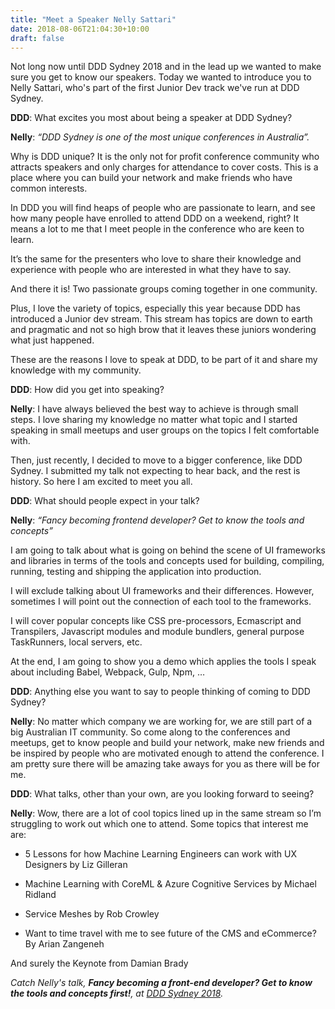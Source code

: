 ```yaml
---
title: "Meet a Speaker Nelly Sattari"
date: 2018-08-06T21:04:30+10:00
draft: false
---
```


Not long now until DDD Sydney 2018 and in the lead up we wanted to make sure you get to know our speakers. Today we wanted to introduce you to Nelly Sattari, who's part of the first Junior Dev track we've run at DDD Sydney.

**DDD**: What excites you most about being a speaker at DDD Sydney?

**Nelly**: _“DDD Sydney is one of the most unique conferences in Australia”._

Why is DDD unique? It is the only not for profit conference community who attracts speakers and only charges for attendance to cover costs. This is a place where you can build your network and make friends who have common interests.

In DDD you will find heaps of people who are passionate to learn, and see how many people have enrolled to attend DDD on a weekend, right? It means a lot to me that I meet people in the conference who are keen to learn.

It’s the same for the presenters who love to share their knowledge and experience with people who are interested in what they have to say.

And there it is! Two passionate groups coming together in one community.

Plus, I love the variety of topics, especially this year because DDD has introduced a Junior dev stream. This stream has topics are down to earth and pragmatic and not so high brow that it leaves these juniors wondering what just happened.

These are the reasons I love to speak at DDD, to be part of it and share my knowledge with my community.

**DDD**: How did you get into speaking?

**Nelly**: I have always believed the best way to achieve is through small steps. I love sharing my knowledge no matter what topic and I started speaking in small meetups and user groups on the topics I felt comfortable with.

Then, just recently, I decided to move to a bigger conference, like DDD Sydney. I submitted my talk not expecting to hear back, and the rest is history. So here I am excited to meet you all.

**DDD**: What should people expect in your talk?

**Nelly**: _“Fancy becoming frontend developer? Get to know the tools and concepts”_

I am going to talk about what is going on behind the scene of UI frameworks and libraries in terms of the tools and concepts used for building, compiling, running, testing and shipping the application into production.

I will exclude talking about UI frameworks and their differences. However, sometimes I will point out the connection of each tool to the frameworks.

I will cover popular concepts like CSS pre-processors, Ecmascript and Transpilers, Javascript modules and module bundlers, general purpose TaskRunners, local servers, etc.

At the end, I am going to show you a demo which applies the tools I speak about including Babel, Webpack, Gulp, Npm, …

**DDD**: Anything else you want to say to people thinking of coming to DDD Sydney?

**Nelly**: No matter which company we are working for, we are still part of a big Australian IT community. So come along to the conferences and meetups, get to know people and build your network, make new friends and be inspired by people who are motivated enough to attend the conference. I am pretty sure there will be amazing take aways for you as there will be for me.

**DDD**: What talks, other than your own, are you looking forward to seeing?

**Nelly**: Wow, there are a lot of cool topics lined up in the same stream so I’m struggling to work out which one to attend. Some topics that interest me are:

* 5 Lessons for how Machine Learning Engineers can work with UX Designers by Liz Gilleran

* Machine Learning with CoreML & Azure Cognitive Services by Michael Ridland

* Service Meshes by Rob Crowley

* Want to time travel with me to see future of the CMS and eCommerce? By Arian Zangeneh

And surely the Keynote from Damian Brady

_Catch Nelly's talk, **Fancy becoming a front-end developer? Get to know the tools and concepts first!**, at [DDD Sydney 2018](https://www.eventbrite.com.au/e/ddd-sydney-2018-tickets-44976613261)._
